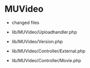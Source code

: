 MUVideo
========

* changed files


* lib/MUVideo/Uploadhandler.php
* lib/MUVideo/Version.php

* lib/MUVideo/Controller/External.php
* lib/MUVideo/Controller/Movie.php

